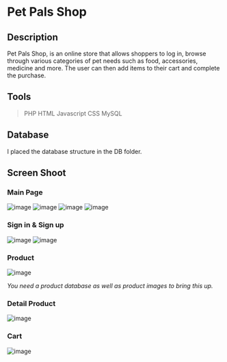 # **Pet Pals Shop**
## Description
Pet Pals Shop, is an online store that allows shoppers to log in, browse through various categories of pet needs such as food, accessories, medicine and more. The user can then add items to their cart and complete the purchase.

## Tools
> PHP
> HTML
> Javascript
> CSS
> MySQL

## Database
I placed the database structure in the DB folder.

## Screen Shoot
### Main Page
![image](https://github.com/user-attachments/assets/9c8fd29f-0718-4f6c-9f9d-8b4a9841b237)
![image](https://github.com/user-attachments/assets/2ef88a31-0523-4667-8524-ad9ae4fbe79e)
![image](https://github.com/user-attachments/assets/f65e75c0-fffb-4eb7-9109-f3236744a299)
![image](https://github.com/user-attachments/assets/b8b43be0-fb4c-46b9-8e15-0a5bf5987658)


### Sign in & Sign up
![image](https://github.com/user-attachments/assets/d148147a-b789-42be-9724-e1c6e870adf6)
![image](https://github.com/user-attachments/assets/9e8442cb-9016-4a71-adac-4f13a2c17e67)


### Product
![image](https://github.com/user-attachments/assets/ba541545-5169-40b3-bb92-a297a15bbfd3)

*You need a product database as well as product images to bring this up.*


### Detail Product
![image](https://github.com/user-attachments/assets/d58ae3db-378c-4808-a9b4-c41d55dcd378)


### Cart
![image](https://github.com/user-attachments/assets/79ee42ad-1eb4-4d0e-a492-f4accda8d5ef)

